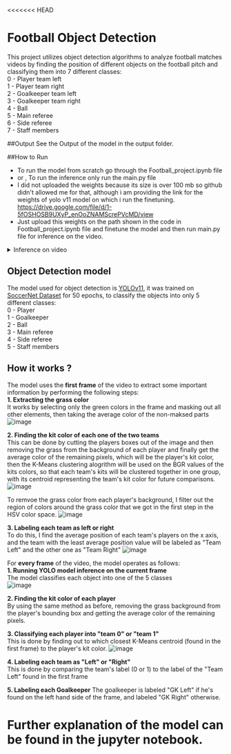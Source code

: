 <<<<<<< HEAD
# Football Object Detection
This project utilizes object detection algorithms to analyze football matches videos by finding the position of different objects on the football pitch and classifying them into 7 different classes:  
0 - Player team left  
1 - Player team right  
2 - Goalkeeper team left  
3 - Goalkeeper team right  
4 - Ball  
5 - Main referee  
6 - Side referee  
7 - Staff members  

##Output
See the Output of the model in the output folder. 

##How to Run 
- To run the model from scratch go through the Football_project.ipynb file
- or , To run the inference only run the main.py file
- I did not uploaded the weights because its size is over 100 mb so github didn't allowed me for that, although i am providing the link for the weights of yolo v11 model on which i  run the finetuning. https://drive.google.com/file/d/1-5fOSHOSB9UXyP_enOoZNAMScrePVcMD/view
- Just upload this weights on the path shown in the code in Football_project.ipynb file and finetune the model and then run main.py file for inference on the video.


</details>

<details><summary>Inference on video</summary>



</details>

## Object Detection model
The model used for object detection is <a href=https://github.com/ultralytics/ultralytics>YOLOv11</a>, it was trained on <a href=https://drive.google.com/drive/folders/17w9yhEDZS7gLdZGjiwPQytLz3-iTUpKm>SoccerNet Dataset</a> for 50 epochs, to classify the objects into only 5 different classes:  
0 - Player  
1 - Goalkeeper  
2 - Ball  
3 - Main referee  
4 - Side referee  
5 - Staff members  

## How it works ?  
The model uses the **first frame** of the video to extract some important information by performing the following steps:  
**1. Extracting the grass color**  
It works by selecting only the green colors in the frame and masking out all other elements, then taking the average color of the non-maksed parts  
![image](https://github.com/Mostafa-Nafie/Football-Object-Detection/assets/44211916/9369efee-4e1f-4650-b7d5-ddd69aaabd3b)

**2. Finding the kit color of each one of the two teams**  
This can be done by cutting the players boxes out of the image and then removing the grass from the background of each player and finally get the average color of the remaining pixels, which will be the player's kit color, then the K-Means clustering alogrithm will be used on the BGR values of the kits colors, so that each team's kits will be clustered together in one group, with its centroid representing the team's kit color for future comparisons.
![image](https://github.com/Mostafa-Nafie/Football-Object-Detection/assets/44211916/a968a019-e9cf-4356-b8bb-493874c1c26d)

To remvoe the grass color from each player's background, I filter out the region of colors around the grass color that we got in the first step in the HSV color space.
![image](https://github.com/Mostafa-Nafie/Football-Object-Detection/assets/44211916/7afb7e27-97dd-42cb-9e12-421ef231a5b4)  

**3. Labeling each team as left or right**  
To do this, I find the average position of each team's players on the x axis, and the team with the least average position value will be labeled as "Team Left" and the other one as "Team Right"
![image](https://github.com/Mostafa-Nafie/Football-Object-Detection/assets/44211916/659fe1ec-2ae9-4a15-b109-302b3d2b0e71)  

For **every frame** of the video, the model operates as follows:  
**1. Running YOLO model inference on the current frame**  
The model classifies each object into one of the 5 classes  
![image](https://github.com/Mostafa-Nafie/Football-Object-Detection/assets/44211916/3c5d2d05-4f85-4b0e-9389-c29d14aeb17d)

**2. Finding the kit color of each player**  
By using the same method as before, removing the grass background from the player's bounding box and getting the average color of the remaining pixels.  

**3. Classifying each player into "team 0" or "team 1"**  
This is done by finding out to which closest K-Means centroid (found in the first frame) to the player's kit color.
![image](https://github.com/Mostafa-Nafie/Football-Object-Detection/assets/44211916/68a7d2c0-4d06-465a-a5dc-a7f1c8878b6e)

**4. Labeling each team as "Left" or "Right"**  
This is done by comparing the team's label (0 or 1) to the label of the "Team Left" found in the first frame

**5. Labeling each Goalkeeper**
The goalkeeper is labeled "GK Left" if he's found on the left hand side of the frame, and labeled "GK Right" otherwise.

Further explanation of the model can be found in the jupyter notebook.
=======


